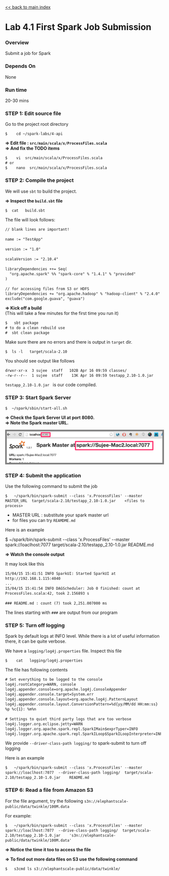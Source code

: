 [<< back to main index](../README.md)

Lab 4.1 First Spark Job Submission
==================================

### Overview
Submit a job for Spark

### Depends On 
None

### Run time
20-30 mins


### STEP 1: Edit source file

Go to the project root directory

    $    cd ~/spark-labs/4-api


**=> Edit file : `src/main/scala/x/ProcessFiles.scala`**  
**=> And fix the TODO items**

    $    vi  src/main/scala/x/ProcessFiles.scala
    # or 
    $    nano  src/main/scala/x/ProcessFiles.scala


### STEP 2: Compile the project

We will use `sbt` to build the project.  

**=> Inspect the `build.sbt` file**

    $  cat   build.sbt

The file will look follows:

    // blank lines are important!
    
    name := "TestApp"
    
    version := "1.0"
    
    scalaVersion := "2.10.4"
    
    libraryDependencies ++= Seq(
      "org.apache.spark" %% "spark-core" % "1.4.1" % "provided"
    )
    
    // for accessing files from S3 or HDFS
    libraryDependencies += "org.apache.hadoop" % "hadoop-client" % "2.4.0" exclude("com.google.guava", "guava")


**=> Kick off a build**  
(This will take a few minutes for the first time you run it)

    $   sbt package
    # to do a clean rebuild use
    #  sbt clean package

Make sure there are no errors and there is output in `target` dir.

    $  ls -l   target/scala-2.10

You should see output like follows

    drwxr-xr-x  3 sujee  staff   102B Apr 16 09:59 classes/
    -rw-r--r--  1 sujee  staff    13K Apr 16 09:59 testapp_2.10-1.0.jar

`testapp_2.10-1.0.jar `  is our code compiled.
 

### STEP 3: Start Spark Server

    $  ~/spark/sbin/start-all.sh


**=> Check the Spark Server UI at port 8080.**  
**=> Note the Spark master URL.**  

<img src="../images/5.1b.png" style="border: 5px solid grey; max-width:100%;"/>


### STEP 4: Submit the application

Use the following command to submit the job

    $   ~/spark/bin/spark-submit --class 'x.ProcessFiles' --master MASTER_URL  target/scala-2.10/testapp_2.10-1.0.jar    <files to process>

* MASTER URL : substitute your spark master url
* for files you can try `REAMDME.md`

Here is an example

  $   ~/spark/bin/spark-submit --class 'x.ProcessFiles' --master spark://loaclhost:7077  target/scala-2.10/testapp_2.10-1.0.jar    README.md


**=> Watch the console output**

It may look like this

    15/04/15 15:41:51 INFO SparkUI: Started SparkUI at http://192.168.1.115:4040
    ...
    15/04/15 15:41:54 INFO DAGScheduler: Job 0 finished: count at ProcessFiles.scala:42, took 2.156893 s

    ### README.md : count (7) took 2,251.007000 ms


The lines starting with `###` are output from our program


### STEP 5:  Turn off logging

Spark by default logs at INFO level.  While there is a lot of useful information there, it can be quite verbose.

We have a `logging/log4j.properties` file.  Inspect this file

    $    cat   logging/log4j.properties


The file has following contents

    # Set everything to be logged to the console
    log4j.rootCategory=WARN, console
    log4j.appender.console=org.apache.log4j.ConsoleAppender
    log4j.appender.console.target=System.err
    log4j.appender.console.layout=org.apache.log4j.PatternLayout
    log4j.appender.console.layout.ConversionPattern=%d{yy/MM/dd HH:mm:ss} %p %c{1}: %m%n
    
    # Settings to quiet third party logs that are too verbose
    log4j.logger.org.eclipse.jetty=WARN
    log4j.logger.org.apache.spark.repl.SparkIMain$exprTyper=INFO
    log4j.logger.org.apache.spark.repl.SparkILoop$SparkILoopInterpreter=INFO



We provide `--driver-class-path logging/`  to spark-submit to turn off logging

Here is an example

    $   ~/spark/bin/spark-submit --class 'x.ProcessFiles' --master spark://loaclhost:7077  --driver-class-path logging/  target/scala-2.10/testapp_2.10-1.0.jar    README.md


### STEP 6:  Read a file from Amazon S3

For the file argument, try the following `s3n://elephantscale-public/data/twinkle/100M.data`

For example:

    $   ~/spark/bin/spark-submit --class 'x.ProcessFiles' --master spark://loaclhost:7077  --drive-class-path logging/  target/scala-2.10/testapp_2.10-1.0.jar    's3n://elephantscale-public/data/twinkle/100M.data'


**=> Notice the time it too to access the file**

**=> To find out more data files on S3 use the following command**

    $   s3cmd ls s3://elephantscale-public/data/twinkle/
